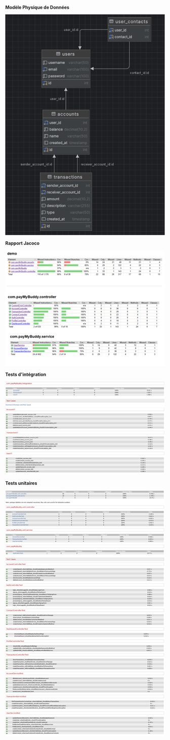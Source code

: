 **Modèle Physique de Données**

![diagramme.png](image/diagramme.png "Modèle Physique de Données")

**Rapport Jacoco**  

![rapport_jacoco.png)](image/rapport_jacoco.png "Rapport Jacoco")

**Tests d'intégration**  

![tests_integration.png](image/tests_integration.png "Tests d'intégration")

**Tests unitaires**  

![tests_unit.png](image/tests_unit.png "Tests unitaires")